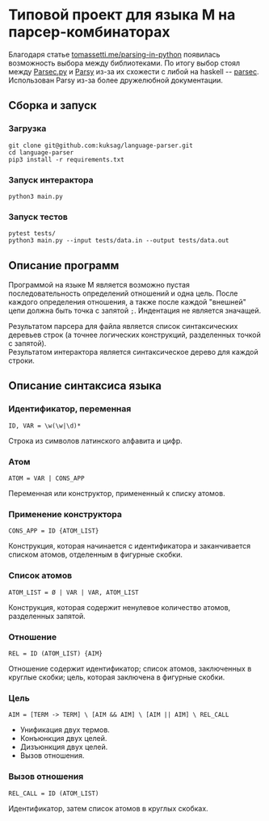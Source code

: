 # Типовой проект для языка M на парсер-комбинаторах

Благодаря статье [tomassetti.me/parsing-in-python](https://tomassetti.me/parsing-in-python/) появилась возможность выбора между
библиотеками. По итогу выбор стоял между [Parsec.py](https://github.com/sighingnow/parsec.py) и [Parsy](https://github.com/python-parsy/parsy) 
из-за их схожести с либой на haskell -- [parsec](https://hackage.haskell.org/package/parsec). Использован Parsy из-за более дружелюбной документации.

## Сборка и запуск

### Загрузка
```shell
git clone git@github.com:kuksag/language-parser.git
cd language-parser
pip3 install -r requirements.txt
```

### Запуск интерактора
```shell
python3 main.py
```

### Запуск тестов
```shell
pytest tests/
python3 main.py --input tests/data.in --output tests/data.out
```

## Описание программ

Программой на языке M является возможно пустая последовательность определений отношений и одна цель. 
После каждого определения отношения, а также после каждой "внешней" цепи должна быть точка с запятой `;`.
Индентация не является значащей.

Результатом парсера для файла является список синтаксических деревьев строк (а точнее логических конструкций, разделенных точкой с запятой). <br>
Результатом интерактора является синтаксическое дерево для каждой строки.

## Описание синтаксиса языка

### Идентификатор, переменная
```regexp
ID, VAR = \w(\w|\d)*
```
Строка из символов латинского алфавита и цифр.

### Атом 
```regexp
ATOM = VAR | CONS_APP 
```
Переменная или конструктор, примененный к списку атомов.

### Применение конструктора
```regexp
CONS_APP = ID {ATOM_LIST}
```
Конструкция, которая начинается с идентификатора и заканчивается списком атомов, отделенным в фигурные скобки.


### Список атомов 
```regexp
ATOM_LIST = Ø | VAR | VAR, ATOM_LIST
```
Конструкция, которая содержит ненулевое количество атомов, разделенных запятой.


### Отношение
```regexp
REL = ID (ATOM_LIST) {AIM}
```
Отношение содержит идентификатор; список атомов, заключенных в круглые скобки; цель, которая 
заключена в фигурные скобки. 

### Цель 
```regexp
AIM = [TERM -> TERM] \ [AIM && AIM] \ [AIM || AIM] \ REL_CALL 
```
- Унификация двух термов.
- Конъюнкция двух целей.
- Дизъюнкция двух целей.
- Вызов отношения.

### Вызов отношения
```regexp
REL_CALL = ID (ATOM_LIST)
```
Идентификатор, затем список атомов в круглых скобках. 
